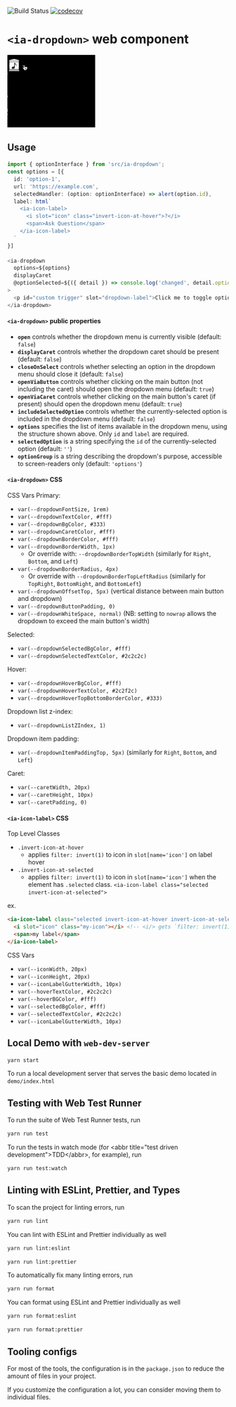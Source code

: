 ![Build Status](https://github.com/internetarchive/iaux-typescript-wc-template/actions/workflows/ci.yml/badge.svg) [![codecov](https://codecov.io/gh/internetarchive/iaux-dropdown/branch/main/graph/badge.svg?token=NdHztWohpj)](https://codecov.io/gh/internetarchive/iaux-dropdown)
# `<ia-dropdown>` web component

<img src="ia-dropdown-ex.gif" style="width: 200px"/>


## Usage
```ts
import { optionInterface } from 'src/ia-dropdown';
const options = [{
  id: 'option-1',
  url: 'https://example.com',
  selectedHandler: (option: optionInterface) => alert(option.id),
  label: html`
    <ia-icon-label>
      <i slot="icon" class="invert-icon-at-hover">?</i>
      <span>Ask Question</span>
    </ia-icon-label>
  `
}]

<ia-dropdown
  options=${options}
  displayCaret
  @optionSelected=${({ detail }) => console.log('changed', detail.option )}
>
  <p id="custom trigger" slot="dropdown-label">Click me to toggle options</p>
</ia-dropdown>
```

#### `<ia-dropdown>` public properties

- **`open`** controls whether the dropdown menu is currently visible (default: `false`)
- **`displayCaret`** controls whether the dropdown caret should be present (default: `false`)
- **`closeOnSelect`** controls whether selecting an option in the dropdown menu should close it (default: `false`)
- **`openViaButton`** controls whether clicking on the main button (not including the caret) should open the dropdown menu (default: `true`)
- **`openViaCaret`** controls whether clicking on the main button's caret (if present) should open the dropdown menu (default: `true`)
- **`includeSelectedOption`** controls whether the currently-selected option is included in the dropdown menu (default: `false`)
- **`options`** specifies the list of items available in the dropdown menu, using the structure shown above. Only `id` and `label` are required.
- **`selectedOption`** is a string specifying the `id` of the currently-selected option (default: `''`)
- **`optionGroup`** is a string describing the dropdown's purpose, accessible to screen-readers only (default: `'options'`)

#### `<ia-dropdown>` CSS
CSS Vars
Primary:
- `var(--dropdownFontSize, 1rem)`
- `var(--dropdownTextColor, #fff)`
- `var(--dropdownBgColor, #333)`
- `var(--dropdownCaretColor, #fff)`
- `var(--dropdownBorderColor, #fff)`
- `var(--dropdownBorderWidth, 1px)`
  - Or override with: `--dropdownBorderTopWidth` (similarly for `Right`, `Bottom`, and `Left`)
- `var(--dropdownBorderRadius, 4px)`
  - Or override with `--dropdownBorderTopLeftRadius` (similarly for `TopRight`, `BottomRight`, and `BottomLeft`)
- `var(--dropdownOffsetTop, 5px)` (vertical distance between main button and dropdown)
- `var(--dropdownButtonPadding, 0)`
- `var(--dropdownWhiteSpace, normal)` (NB: setting to `nowrap` allows the dropdown to exceed the main button's width)

Selected:
- `var(--dropdownSelectedBgColor, #fff)`
- `var(--dropdownSelectedTextColor, #2c2c2c)`

Hover:
- `var(--dropdownHoverBgColor, #fff)`
- `var(--dropdownHoverTextColor, #2c2f2c)`
- `var(--dropdownHoverTopBottomBorderColor, #333)`

Dropdown list z-index:
- `var(--dropdownListZIndex, 1)`

Dropdown item padding:
- `var(--dropdownItemPaddingTop, 5px)` (similarly for `Right`, `Bottom`, and `Left`)

Caret:
- `var(--caretWidth, 20px)`
- `var(--caretHeight, 10px)`
- `var(--caretPadding, 0)`

#### `<ia-icon-label>` CSS

Top Level Classes
- `.invert-icon-at-hover`
  - applies `filter: invert(1)` to icon in `slot[name='icon']` on label hover
- `.invert-icon-at-selected`
  - applies `filter: invert(1)` to icon in `slot[name='icon']` when the element has `.selected` class.  `<ia-icon-label class="selected invert-icon-at-selected">`

ex.
```html
<ia-icon-label class="selected invert-icon-at-hover invert-icon-at-selected">
  <i slot="icon" class="my-icon"></i> <!-- <i/> gets `filter: invert(1)` -->
  <span>my label</span>
</ia-icon-label>
```

CSS Vars
- `var(--iconWidth, 20px)`
- `var(--iconHeight, 20px)`
- `var(--iconLabelGutterWidth, 10px)`
- `var(--hoverTextColor, #2c2c2c)`
- `var(--hoverBGColor, #fff)`
- `var(--selectedBgColor, #fff)`
- `var(--selectedTextColor, #2c2c2c)`
- `var(--iconLabelGutterWidth, 10px)`


## Local Demo with `web-dev-server`
```bash
yarn start
```
To run a local development server that serves the basic demo located in `demo/index.html`

## Testing with Web Test Runner
To run the suite of Web Test Runner tests, run
```bash
yarn run test
```

To run the tests in watch mode (for &lt;abbr title=&#34;test driven development&#34;&gt;TDD&lt;/abbr&gt;, for example), run

```bash
yarn run test:watch
```

## Linting with ESLint, Prettier, and Types
To scan the project for linting errors, run
```bash
yarn run lint
```

You can lint with ESLint and Prettier individually as well
```bash
yarn run lint:eslint
```
```bash
yarn run lint:prettier
```

To automatically fix many linting errors, run
```bash
yarn run format
```

You can format using ESLint and Prettier individually as well
```bash
yarn run format:eslint
```
```bash
yarn run format:prettier
```

## Tooling configs

For most of the tools, the configuration is in the `package.json` to reduce the amount of files in your project.

If you customize the configuration a lot, you can consider moving them to individual files.
